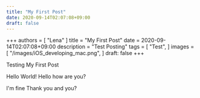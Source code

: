```yaml
---
title: "My First Post"
date: 2020-09-14T02:07:08+09:00
draft: false
---
```


+++
authors = [
    "Lena"
]
title = "My First Post"
date = 2020-09-14T02:07:08+09:00
description = "Test Posting"
tags = [
    "Test",
]
images = [
    "/images/iOS_developing_mac.png",
]
draft: false
+++

Testing My First Post 
<!--more-->

Hello World!
Hello how are you?

I'm fine
Thank you 
and you?